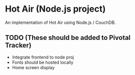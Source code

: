 Hot Air (Node.js project)
==========================

An implementation of Hot Air using Node.js / CouchDB.


TODO (These should be added to Pivotal Tracker)
-----------------------------------------------

 * Integrate frontend to node proj
 * Fonts should be hosted locally
 * Home screen display



